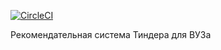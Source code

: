 [![CircleCI](https://circleci.com/gh/Amrion/McFlurry-Chocolate/tree/recommendations.svg?style=shield)](https://circleci.com/gh/Amrion/McFlurry-Chocolate/tree/recommendations)

Рекомендательная система Тиндера для ВУЗа